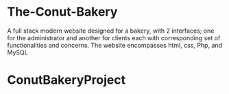 # The-Conut-Bakery
A full stack modern website designed for a bakery, with 2 interfaces; one for the administrator and another for clients each with corresponding set of functionalities and concerns. The website encompasses html, css, Php, and MySQL
# ConutBakeryProject
